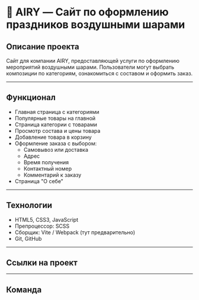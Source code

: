 # 🎈 AIRY — Сайт по оформлению праздников воздушными шарами

## Описание проекта
Сайт для компании AIRY, предоставляющей услуги по оформлению мероприятий воздушными шарами. Пользователи могут выбрать композиции по категориям, ознакомиться с составом и оформить заказ.

---

## Функционал 
- Главная страница с категориями
- Популярные товары на главной
- Страница категории с товарами
- Просмотр состава и цены товара
- Добавление товара в корзину
- Оформление заказа с выбором:
  - Самовывоз или доставка
  - Адрес
  - Время получения
  - Контактный номер
  - Комментарий к заказу
- Страница "О себе"

---

## Технологии
- HTML5, CSS3, JavaScript
- Препроцессор: SCSS 
- Сборщик: Vite / Webpack (тут предварительно)
- Git, GitHub

---

## Ссылки на проект


---

## Команда

